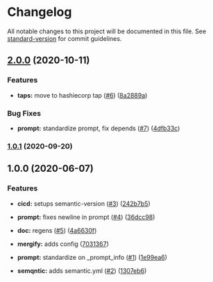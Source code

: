# Changelog

All notable changes to this project will be documented in this file. See [standard-version](https://github.com/conventional-changelog/standard-version) for commit guidelines.

## [2.0.0](https://github.com/p6m7g8/p6df-terraform/compare/v1.0.1...v2.0.0) (2020-10-11)


### Features

* **taps:** move to hashiecorp tap ([#6](https://github.com/p6m7g8/p6df-terraform/issues/6)) ([8a2889a](https://github.com/p6m7g8/p6df-terraform/commit/8a2889a56f814023a1fd26f4940173a250522ed9))


### Bug Fixes

* **prompt:** standardize prompt, fix depends ([#7](https://github.com/p6m7g8/p6df-terraform/issues/7)) ([4dfb33c](https://github.com/p6m7g8/p6df-terraform/commit/4dfb33c94f1ac964e4a2a0387cd43d25876fbd43))

### [1.0.1](https://github.com/p6m7g8/p6df-terraform/compare/v1.0.0...v1.0.1) (2020-09-20)

## 1.0.0 (2020-06-07)


### Features

* **cicd:** setups semantic-version ([#3](https://github.com/p6m7g8/p6df-terraform/issues/3)) ([242b7b5](https://github.com/p6m7g8/p6df-terraform/commit/242b7b54d0758d6c38cb8c35d2739bd15f224152))
* **prompt:** fixes newline in prompt ([#4](https://github.com/p6m7g8/p6df-terraform/issues/4)) ([36dcc98](https://github.com/p6m7g8/p6df-terraform/commit/36dcc98b3d94530697eb3dfde41336b6249b87d0))


* **doc:** regens ([#5](https://github.com/p6m7g8/p6df-terraform/issues/5)) ([4a6630f](https://github.com/p6m7g8/p6df-terraform/commit/4a6630fa5ad688b01f02c879d3221811dd205e55))
* **mergify:** adds config ([7031367](https://github.com/p6m7g8/p6df-terraform/commit/7031367fa8e51995267ad46b63b80d3407938c70))
* **prompt:** standardize on _prompt_info ([#1](https://github.com/p6m7g8/p6df-terraform/issues/1)) ([1e99ea6](https://github.com/p6m7g8/p6df-terraform/commit/1e99ea62f682e8f6eae0105da029da9d3b62f418))
* **semqntic:** adds semantic.yml ([#2](https://github.com/p6m7g8/p6df-terraform/issues/2)) ([1307eb6](https://github.com/p6m7g8/p6df-terraform/commit/1307eb6c1136b4e507723aad18be474acc8dd762))
